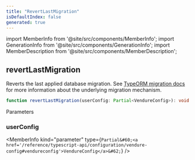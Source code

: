 ```yaml
---
title: "RevertLastMigration"
isDefaultIndex: false
generated: true
---
```

<!-- This file was generated from the Vendure source. Do not modify. Instead, re-run the "docs:build" script -->
import MemberInfo from '@site/src/components/MemberInfo';
import GenerationInfo from '@site/src/components/GenerationInfo';
import MemberDescription from '@site/src/components/MemberDescription';


## revertLastMigration

<GenerationInfo sourceFile="packages/core/src/migrate.ts" sourceLine="82" packageName="@vendure/core" />

Reverts the last applied database migration. See [TypeORM migration docs](https://typeorm.io/#/migrations)
for more information about the underlying migration mechanism.

```ts title="Signature"
function revertLastMigration(userConfig: Partial<VendureConfig>): void
```
Parameters

### userConfig

<MemberInfo kind="parameter" type={`Partial&#60;<a href='/reference/typescript-api/configuration/vendure-config#vendureconfig'>VendureConfig</a>&#62;`} />

